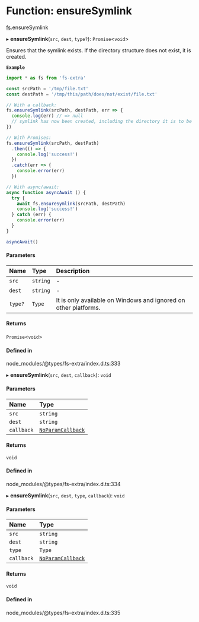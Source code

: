 # Function: ensureSymlink

[fs](../modules/fs.md).ensureSymlink

▸ **ensureSymlink**(`src`, `dest`, `type?`): `Promise`<`void`\>

Ensures that the symlink exists. If the directory structure does not exist, it is created.

**`Example`**

```ts
import * as fs from 'fs-extra'

const srcPath = '/tmp/file.txt'
const destPath = '/tmp/this/path/does/not/exist/file.txt'

// With a callback:
fs.ensureSymlink(srcPath, destPath, err => {
  console.log(err) // => null
  // symlink has now been created, including the directory it is to be placed in
})

// With Promises:
fs.ensureSymlink(srcPath, destPath)
  .then(() => {
    console.log('success!')
  })
  .catch(err => {
    console.error(err)
  })

// With async/await:
async function asyncAwait () {
  try {
    await fs.ensureSymlink(srcPath, destPath)
    console.log('success!')
  } catch (err) {
    console.error(err)
  }
}

asyncAwait()
```

#### Parameters

| Name | Type | Description |
| :------ | :------ | :------ |
| `src` | `string` | - |
| `dest` | `string` | - |
| `type?` | `Type` | It is only available on Windows and ignored on other platforms. |

#### Returns

`Promise`<`void`\>

#### Defined in

node_modules/@types/fs-extra/index.d.ts:333

▸ **ensureSymlink**(`src`, `dest`, `callback`): `void`

#### Parameters

| Name | Type |
| :------ | :------ |
| `src` | `string` |
| `dest` | `string` |
| `callback` | [`NoParamCallback`](../types/fs.NoParamCallback.md) |

#### Returns

`void`

#### Defined in

node_modules/@types/fs-extra/index.d.ts:334

▸ **ensureSymlink**(`src`, `dest`, `type`, `callback`): `void`

#### Parameters

| Name | Type |
| :------ | :------ |
| `src` | `string` |
| `dest` | `string` |
| `type` | `Type` |
| `callback` | [`NoParamCallback`](../types/fs.NoParamCallback.md) |

#### Returns

`void`

#### Defined in

node_modules/@types/fs-extra/index.d.ts:335
